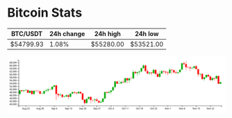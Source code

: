 # Bitcoin Stats

BTC/USDT|24h change|24h high|24h low|
|---|---|---|---|
|$54799.93|1.08%|$55280.00|$53521.00|

<img src="./chart.svg">
